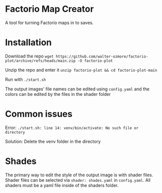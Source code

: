 # Factorio Map Creator
A tool for turning Factorio maps in to saves.

# Installation
Download the repo `wget https://github.com/walter-ozmore/factorio-plot/archive/refs/heads/main.zip -O factorio-plot`

Unzip the repo and enter it `unzip factorio-plot && cd factorio-plot-main`

Run with `./start.sh`



The output images' file names can be edited using `config.yaml` and the colors can be edited by the files in the shader folder

# Common issues

Error: `./start.sh: line 14: venv/bin/activate: No such file or directory`

Solution: Delete the venv folder in the directory

# Shades
The primary way to edit the style of the output image is with shader files. Shader files can be selected via `shader: shades.yaml` in `config.yaml`. All shaders must be a yaml file inside of the shaders folder.